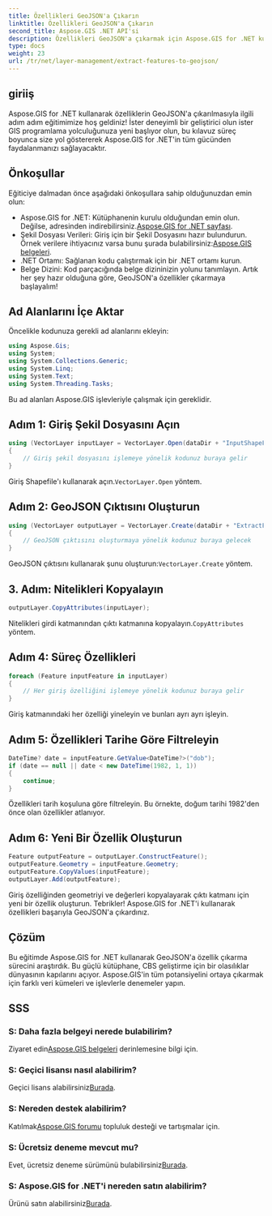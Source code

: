 ```yaml
---
title: Özellikleri GeoJSON'a Çıkarın
linktitle: Özellikleri GeoJSON'a Çıkarın
second_title: Aspose.GIS .NET API'si
description: Özellikleri GeoJSON'a çıkarmak için Aspose.GIS for .NET kullanımına ilişkin adım adım kılavuzu keşfedin. CBS'nin gücünden kolaylıkla yararlanın! #Aspose #GIS
type: docs
weight: 23
url: /tr/net/layer-management/extract-features-to-geojson/
---
```

## giriiş
Aspose.GIS for .NET kullanarak özelliklerin GeoJSON'a çıkarılmasıyla ilgili adım adım eğitimimize hoş geldiniz! İster deneyimli bir geliştirici olun ister GIS programlama yolculuğunuza yeni başlıyor olun, bu kılavuz süreç boyunca size yol göstererek Aspose.GIS for .NET'in tüm gücünden faydalanmanızı sağlayacaktır.
## Önkoşullar
Eğiticiye dalmadan önce aşağıdaki önkoşullara sahip olduğunuzdan emin olun:
-  Aspose.GIS for .NET: Kütüphanenin kurulu olduğundan emin olun. Değilse, adresinden indirebilirsiniz.[Aspose.GIS for .NET sayfası](https://releases.aspose.com/gis/net/).
-  Şekil Dosyası Verileri: Giriş için bir Şekil Dosyasını hazır bulundurun. Örnek verilere ihtiyacınız varsa bunu şurada bulabilirsiniz:[Aspose.GIS belgeleri](https://reference.aspose.com/gis/net/).
- .NET Ortamı: Sağlanan kodu çalıştırmak için bir .NET ortamı kurun.
- Belge Dizini: Kod parçacığında belge dizininizin yolunu tanımlayın.
Artık her şey hazır olduğuna göre, GeoJSON'a özellikler çıkarmaya başlayalım!
## Ad Alanlarını İçe Aktar
Öncelikle kodunuza gerekli ad alanlarını ekleyin:
```csharp
using Aspose.Gis;
using System;
using System.Collections.Generic;
using System.Linq;
using System.Text;
using System.Threading.Tasks;
```
Bu ad alanları Aspose.GIS işlevleriyle çalışmak için gereklidir.
## Adım 1: Giriş Şekil Dosyasını Açın
```csharp
using (VectorLayer inputLayer = VectorLayer.Open(dataDir + "InputShapeFile.shp", Drivers.Shapefile))
{
    // Giriş şekil dosyasını işlemeye yönelik kodunuz buraya gelir
}
```
 Giriş Shapefile'ı kullanarak açın.`VectorLayer.Open` yöntem.
## Adım 2: GeoJSON Çıktısını Oluşturun
```csharp
using (VectorLayer outputLayer = VectorLayer.Create(dataDir + "ExtractFeaturesFromShapeFileToGeoJSON_out.json", Drivers.GeoJson))
{
    // GeoJSON çıktısını oluşturmaya yönelik kodunuz buraya gelecek
}
```
 GeoJSON çıktısını kullanarak şunu oluşturun:`VectorLayer.Create` yöntem.
## 3. Adım: Nitelikleri Kopyalayın
```csharp
outputLayer.CopyAttributes(inputLayer);
```
 Nitelikleri girdi katmanından çıktı katmanına kopyalayın.`CopyAttributes` yöntem.
## Adım 4: Süreç Özellikleri
```csharp
foreach (Feature inputFeature in inputLayer)
{
    // Her giriş özelliğini işlemeye yönelik kodunuz buraya gelir
}
```
Giriş katmanındaki her özelliği yineleyin ve bunları ayrı ayrı işleyin.
## Adım 5: Özellikleri Tarihe Göre Filtreleyin
```csharp
DateTime? date = inputFeature.GetValue<DateTime?>("dob");
if (date == null || date < new DateTime(1982, 1, 1))
{
    continue;
}
```
Özellikleri tarih koşuluna göre filtreleyin. Bu örnekte, doğum tarihi 1982'den önce olan özellikler atlanıyor.
## Adım 6: Yeni Bir Özellik Oluşturun
```csharp
Feature outputFeature = outputLayer.ConstructFeature();
outputFeature.Geometry = inputFeature.Geometry;
outputFeature.CopyValues(inputFeature);
outputLayer.Add(outputFeature);
```
Giriş özelliğinden geometriyi ve değerleri kopyalayarak çıktı katmanı için yeni bir özellik oluşturun.
Tebrikler! Aspose.GIS for .NET'i kullanarak özellikleri başarıyla GeoJSON'a çıkardınız.
## Çözüm
Bu eğitimde Aspose.GIS for .NET kullanarak GeoJSON'a özellik çıkarma sürecini araştırdık. Bu güçlü kütüphane, CBS geliştirme için bir olasılıklar dünyasının kapılarını açıyor. Aspose.GIS'in tüm potansiyelini ortaya çıkarmak için farklı veri kümeleri ve işlevlerle denemeler yapın.
## SSS
### S: Daha fazla belgeyi nerede bulabilirim?
 Ziyaret edin[Aspose.GIS belgeleri](https://reference.aspose.com/gis/net/) derinlemesine bilgi için.
### S: Geçici lisansı nasıl alabilirim?
 Geçici lisans alabilirsiniz[Burada](https://purchase.aspose.com/temporary-license/).
### S: Nereden destek alabilirim?
 Katılmak[Aspose.GIS forumu](https://forum.aspose.com/c/gis/33) topluluk desteği ve tartışmalar için.
### S: Ücretsiz deneme mevcut mu?
 Evet, ücretsiz deneme sürümünü bulabilirsiniz[Burada](https://releases.aspose.com/).
### S: Aspose.GIS for .NET'i nereden satın alabilirim?
 Ürünü satın alabilirsiniz[Burada](https://purchase.aspose.com/buy).